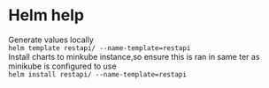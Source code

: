 
# Helm help   
Generate values locally   
`helm template restapi/ --name-template=restapi`   
Install charts to minkube instance,so ensure this is ran in same ter as minikube is configured to use   
`helm install restapi/ --name-template=restapi`   
